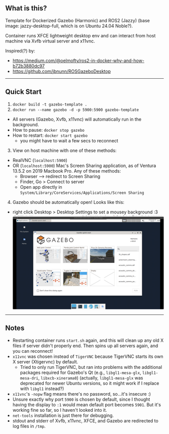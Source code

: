## What is this?

Template for Dockerized Gazebo (Harmonic) and ROS2 (Jazzy) (base image: jazzy-desktop-full, which is on Ubuntu 24.04 Noble?).

Container runs XFCE lightweight desktop env and can interact from host machine via Xvfb virtual server and x11vnc.

Inspired(?) by:
- https://medium.com/@oelmofty/ros2-in-docker-why-and-how-b72b3880dc97
- https://github.com/jbnunn/ROSGazeboDesktop

---

## Quick Start

1. `docker build -t gazebo-template .`
2. `docker run --name gazebo -d -p 5900:5900 gazebo-template`
- All servers (Gazebo, Xvfb, x11vnc) will automatically run in the background.
- How to pause: `docker stop gazebo`
- How to restart: `docker start gazebo`
    - you might have to wait a few secs to reconnect

3. View on host machine with one of these methods:
- RealVNC (`localhost:5900`)
- OR (`localhost:5900`) Mac's Screen Sharing application, as of Ventura 13.5.2 on 2019 Macbook Pro. Any of these methods:
    - Browser --> redirect to Screen Sharing
    - Finder, Go > Connect to server
    - Open app directly in `System/Library/CoreServices/Applications/Screen Sharing`
4. Gazebo should be automatically open! Looks like this:
- right click Desktop > Desktop Settings to set a mousey background :3
![media](/media/startup.png)

---

## Notes
- Restarting container runs `start.sh` again, and this will clean up any old X files if server didn't properly end. Then spins up all servers again, and you can reconnect!
- `x11vnc` was chosen instead of `TigerVNC` because TigerVNC starts its own X server (Xtigervnc) by default. 
    - Tried to only run TigerVNC, but ran into problems with the additional packages required for Gazebo's Qt (e.g., `libgl1-mesa-glx`, `libgl1-mesa-dri`, `libxcb-xinerama0`) (actually, `libgl1-mesa-glx` was deprecated for newer Ubuntu versions, so it might work if I replace with `libgl1` instead?)
- `x11vnc`'s `-nopw` flag means there's no password, so...it's insecure :)
- Unsure exactly why port `5900` is chosen by default, since I thought having the display to `:1` would mean default port becomes `5901`. But it's working fine so far, so I haven't looked into it.
- `net-tools` installation is just there for debugging.
- stdout and stderr of Xvfb, x11vnc, XFCE, and Gazebo are redirected to log files in `/tmp`.